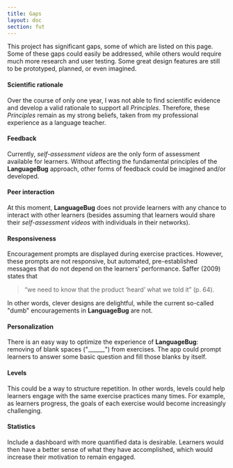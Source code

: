 ```yaml
---
title: Gaps
layout: doc
section: fut
---
```


This project has significant gaps, some of which are listed on this page. Some of these gaps could easily be addressed, while others would require much more research and user testing. Some great design features are still to be prototyped, planned, or even imagined.

#### Scientific rationale

Over the course of only one year, I was not able to find scientific evidence and develop a valid rationale to support all *Principles*. Therefore, these *Principles* remain as my strong beliefs, taken from my professional experience as a language teacher. 

#### Feedback

Currently, *self-assessment videos* are the only form of assessment available for learners. Without affecting the fundamental principles of the **LanguageBug** approach, other forms of feedback could be imagined and/or developed.

#### Peer interaction

At this moment, **LanguageBug** does not provide learners with any chance to interact with other learners (besides assuming that learners would share their *self-assessment videos* with individuals in their networks).

#### Responsiveness

Encouragement prompts are displayed during exercise practices. However, these prompts are not responsive, but automated, pre-established messages that do not depend on the learners' performance. Saffer (2009) states that 

> “we need to know that the product ‘heard’ what we told it” (p. 64). 

In other words, clever designs are delightful, while the current so-called "dumb" encouragements in **LanguageBug** are not.

#### Personalization

There is an easy way to optimize the experience of **LanguageBug**: removing of blank spaces ("______") from exercises. The app could prompt learners to answer some basic question and fill those blanks by itself.

#### Levels

This could be a way to structure repetition. In other words, levels could help learners engage with the same exercise practices many times. For example, as learners progress, the goals of each exercise would become increasingly challenging.

#### Statistics

Include a dashboard with more quantified data is desirable. Learners would then have a better sense of what they have accomplished, which would increase their motivation to remain engaged.